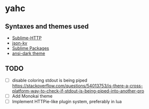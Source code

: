 # yahc

## Syntaxes and themes used
- [Sublime-HTTP](https://github.com/samsalisbury/Sublime-HTTP)
- [json-kv](https://github.com/aurule/json-kv)
- [Sublime Packages](https://github.com/sublimehq/Packages/tree/fa6b8629c95041bf262d4c1dab95c456a0530122)
- [ansi-dark theme](https://github.com/sharkdp/bat/blob/master/assets/themes/ansi-dark.tmTheme)

## TODO
- [ ] disable coloring stdout is being piped https://stackoverflow.com/questions/54013753/is-there-a-cross-platform-way-to-check-if-stdout-is-being-piped-into-another-pro
- [ ] Add Monokai theme
- [ ] Implement HTTPie-like plugin system, preferably in lua
